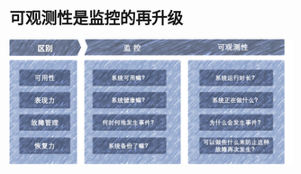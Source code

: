 # 可观测性是监控的再升级


<div  align="center">
	<img src="../assets/monitor-upgrade.png" width = "550"  align=center />
</div>

